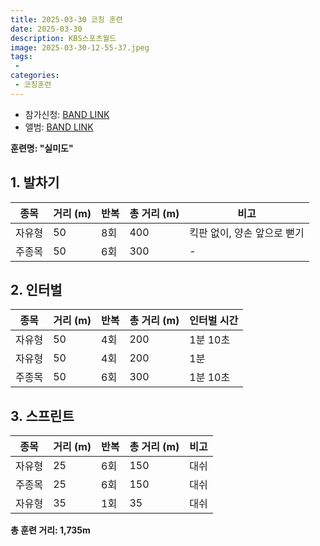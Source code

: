 ```yaml
---
title: 2025-03-30 코칭 훈련
date: 2025-03-30
description: KBS스포츠월드
image: 2025-03-30-12-55-37.jpeg
tags:
 - 
categories:
 - 코칭훈련
---
```


- 참가신청: [BAND LINK](https://band.us/band/93484357/schedule/4%2F93484357%2F615931560%2F19700101)
- 앨범: [BAND LINK](https://band.us/band/93484357/album/85688893)

**훈련명: "실미도"**

## 1. 발차기 
| 종목 | 거리 (m) | 반복 | 총 거리 (m) | 비고 |
|------|----------|------|-------------|------|
| 자유형 | 50 | 8회 | 400 | 킥판 없이, 양손 앞으로 뻗기 |
| 주종목 | 50 | 6회 | 300 | - |

## 2. 인터벌 
| 종목 | 거리 (m) | 반복 | 총 거리 (m) | 인터벌 시간 |
|------|----------|------|-------------|-------------|
| 자유형 | 50 | 4회 | 200 | 1분 10초 |
| 자유형 | 50 | 4회 | 200 | 1분 |
| 주종목 | 50 | 6회 | 300 | 1분 10초 |

## 3. 스프린트 
| 종목 | 거리 (m) | 반복 | 총 거리 (m) | 비고 |
|------|----------|------|-------------|------|
| 자유형 | 25 | 6회 | 150 | 대쉬 |
| 주종목 | 25 | 6회 | 150 | 대쉬 |
| 자유형 | 35 | 1회 | 35 | 대쉬 |

**총 훈련 거리: 1,735m**

